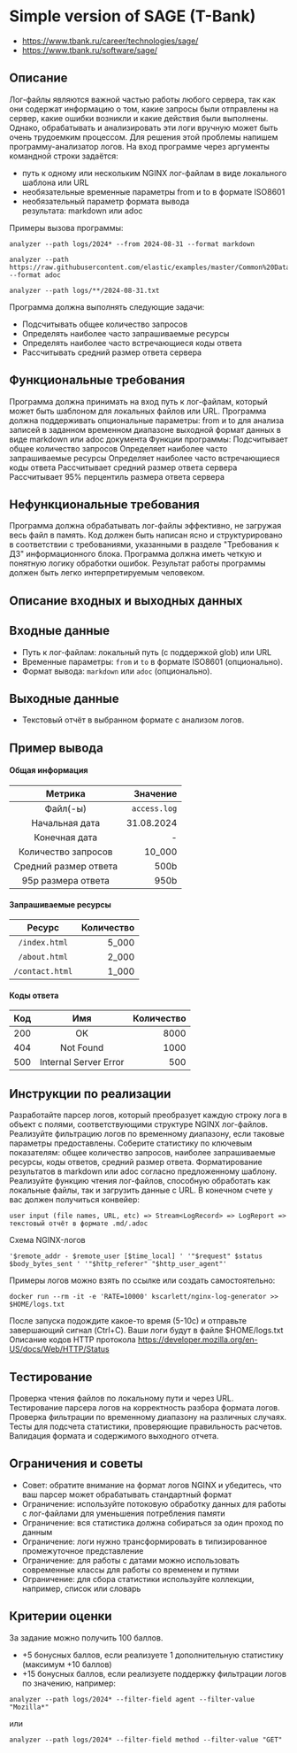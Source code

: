 # Simple version of SAGE (T-Bank)
- https://www.tbank.ru/career/technologies/sage/
- https://www.tbank.ru/software/sage/

## Описание
Лог-файлы являются важной частью работы любого сервера, так как они содержат информацию о том, какие запросы были отправлены на сервер, какие ошибки возникли и какие действия были выполнены.
Однако, обрабатывать и анализировать эти логи вручную может быть очень трудоемким процессом. Для решения этой проблемы напишем программу-анализатор логов.
На вход программе через аргументы командной строки задаётся:
- путь к одному или нескольким NGINX лог-файлам в виде локального шаблона или URL
- необязательные временные параметры from и to в формате ISO8601
- необязательный параметр формата вывода результата: markdown или adoc

Примеры вызова программы:
```
analyzer --path logs/2024* --from 2024-08-31 --format markdown

analyzer --path https://raw.githubusercontent.com/elastic/examples/master/Common%20Data%20Formats/nginx_logs/nginx_logs --format adoc

analyzer --path logs/**/2024-08-31.txt
```

Программа должна выполнять следующие задачи:
- Подсчитывать общее количество запросов
- Определять наиболее часто запрашиваемые ресурсы
- Определять наиболее часто встречающиеся коды ответа
- Рассчитывать средний размер ответа сервера

## Функциональные требования
Программа должна принимать на вход путь к лог-файлам, который может быть шаблоном для локальных файлов или URL.
Программа должна поддерживать опциональные параметры:
from и to для анализа записей в заданном временном диапазоне
выходной формат данных в виде markdown или adoc документа
Функции программы:
Подсчитывает общее количество запросов
Определяет наиболее часто запрашиваемые ресурсы
Определяет наиболее часто встречающиеся коды ответа
Рассчитывает средний размер ответа сервера
Рассчитывает 95% перцентиль размера ответа сервера

## Нефункциональные требования
Программа должна обрабатывать лог-файлы эффективно, не загружая весь файл в память.
Код должен быть написан ясно и структурировано в соответствии с требованиями, указанными в разделе "Требования к ДЗ" информационного блока.
Программа должна иметь четкую и понятную логику обработки ошибок.
Результат работы программы должен быть легко интерпретируемым человеком.

## Описание входных и выходных данных
## Входные данные
- Путь к лог-файлам: локальный путь (с поддержкой glob) или URL
- Временные параметры: `from` и `to` в формате ISO8601 (опционально).
- Формат вывода: `markdown` или `adoc` (опционально).
## Выходные данные
- Текстовый отчёт в выбранном формате с анализом логов.

## Пример вывода
#### Общая информация

|        Метрика        |     Значение |
| :-------------------: | -----------: |
|       Файл(-ы)        | `access.log` |
|    Начальная дата     |   31.08.2024 |
|     Конечная дата     |            - |
|  Количество запросов  |       10_000 |
| Средний размер ответа |         500b |
|  95p размера ответа   |         950b |

#### Запрашиваемые ресурсы

|     Ресурс      | Количество |
| :-------------: | ---------: |
|  `/index.html`  |      5_000 |
|  `/about.html`  |      2_000 |
| `/contact.html` |      1_000 |

#### Коды ответа

|  Код  |          Имя          | Количество |
| :---: | :-------------------: | ---------: |
|  200  |          OK           |       8000 |
|  404  |       Not Found       |       1000 |
|  500  | Internal Server Error |        500 |

## Инструкции по реализации
Разработайте парсер логов, который преобразует каждую строку лога в объект с полями, соответствующими структуре NGINX лог-файлов.
Реализуйте фильтрацию логов по временному диапазону, если таковые параметры предоставлены.
Соберите статистику по ключевым показателям: общее количество запросов, наиболее запрашиваемые ресурсы, коды ответов, средний размер ответа.
Форматирование результатов в markdown или adoc согласно предложенному шаблону.
Реализуйте функцию чтения лог-файлов, способную обработать как локальные файлы, так и загрузить данные с URL.
В конечном счете у вас должен получиться конвейер:
```
user input (file names, URL, etc) => Stream<LogRecord> => LogReport => текстовый отчёт в формате .md/.adoc
```
Схема NGINX-логов
```
'$remote_addr - $remote_user [$time_local] ' '"$request" $status $body_bytes_sent ' '"$http_referer" "$http_user_agent"'
```
Примеры логов можно взять по ссылке или создать самостоятельно:
```
docker run --rm -it -e 'RATE=10000' kscarlett/nginx-log-generator >> $HOME/logs.txt
```
После запуска подождите какое-то время (5-10с) и отправьте завершающий сигнал (Ctrl+C). Ваши логи будут в файле $HOME/logs.txt
Описание кодов HTTP протокола
https://developer.mozilla.org/en-US/docs/Web/HTTP/Status

## Тестирование
Проверка чтения файлов по локальному пути и через URL.
Тестирование парсера логов на корректность разбора формата логов.
Проверка фильтрации по временному диапазону на различных случаях.
Тесты для подсчета статистики, проверяющие правильность расчетов.
Валидация формата и содержимого выходного отчета.

## Ограничения и советы
- Совет: обратите внимание на формат логов NGINX и убедитесь, что ваш парсер может обрабатывать стандартный формат
- Ограничение: используйте потоковую обработку данных для работы с лог-файлами для уменьшения потребления памяти
- Ограничение: вся статистика должна собираться за один проход по данным
- Ограничение: логи нужно трансформировать в типизированное промежуточное представление
- Ограничение: для работы с датами можно использовать современные классы для работы со временем и путями
- Ограничение: для сбора статистики используйте коллекции, например, список или словарь


## Критерии оценки
За задание можно получить 100 баллов.
- +5 бонусных баллов, если реализуете 1 дополнительную статистику (максимум +10 баллов)
- +15 бонусных баллов, если реализуете поддержку фильтрации логов по значению, например:
```
analyzer --path logs/2024* --filter-field agent --filter-value "Mozilla*"
```
или
```
analyzer --path logs/2024* --filter-field method --filter-value "GET"
```
